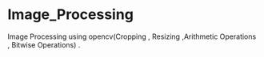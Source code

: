 # Image_Processing
Image Processing using opencv(Cropping , Resizing ,Arithmetic Operations , Bitwise Operations) . 
